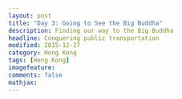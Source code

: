 ```yaml
---
layout: post
title: "Day 3: Going to See the Big Buddha"					
description: Finding our way to the Big Buddha
headline: Conquering public transportation
modified: 2015-12-27	
category: Hong Kong
tags: [Hong Kong]
imagefeature:
comments: false
mathjax:
---
```

